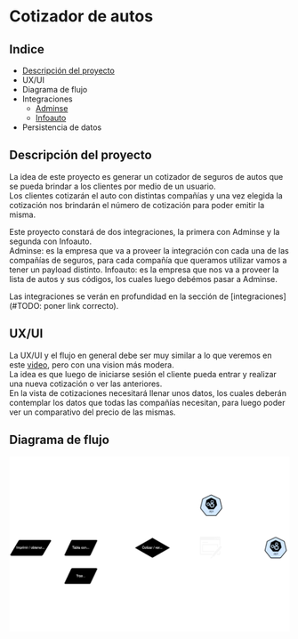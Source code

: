 # Cotizador de autos

## Indice
- [Descripción del proyecto](#descripción-del-proyecto)
- UX/UI
- Diagrama de flujo
- Integraciones
  - [Adminse](https://www.adminse.com.ar/)
  - [Infoauto](https://www.infoauto.com.ar/)
- Persistencia de datos

## Descripción del proyecto
La idea de este proyecto es generar un cotizador de seguros de autos que se pueda brindar a los clientes por medio de un usuario.  
Los clientes cotizarán el auto con distintas compañías y una vez elegida la cotización nos brindarán el número de cotización para poder emitir la misma.  
  
Este proyecto constará de dos integraciones, la primera con Adminse y la segunda con Infoauto.  
Adminse: es la empresa que va a proveer la integración con cada una de las compañías de seguros, para cada compañía que queramos utilizar vamos a tener un payload distinto.
Infoauto: es la empresa que nos va a proveer la lista de autos y sus códigos, los cuales luego debémos pasar a Adminse.

Las integraciones se verán en profundidad en la sección de [integraciones](#TODO: poner link correcto).

## UX/UI 
La UX/UI y el flujo en general debe ser muy similar a lo que veremos en este [video](https://www.youtube.com/watch?v=G5B2-SuU9D0), pero con una vision más modera.  
La idea es que luego de iniciarse sesión el cliente pueda entrar y realizar una nueva cotización o ver las anteriores.  
En la vista de cotizaciones necesitará llenar unos datos, los cuales deberán contemplar los datos que todas las compañías necesitan, para luego poder ver un comparativo del precio de las mismas.

## Diagrama de flujo
![flowchart](../flies/cotizador_flowchart.svg "Optional title")
